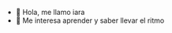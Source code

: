 - 👋 Hola, me llamo iara
- 👀 Me interesa aprender y saber llevar el ritmo


<!---
iara0258/iara0258 is a ✨ special ✨ repository because its `README.md` (this file) appears on your GitHub profile.
You can click the Preview link to take a look at your changes.
--->
